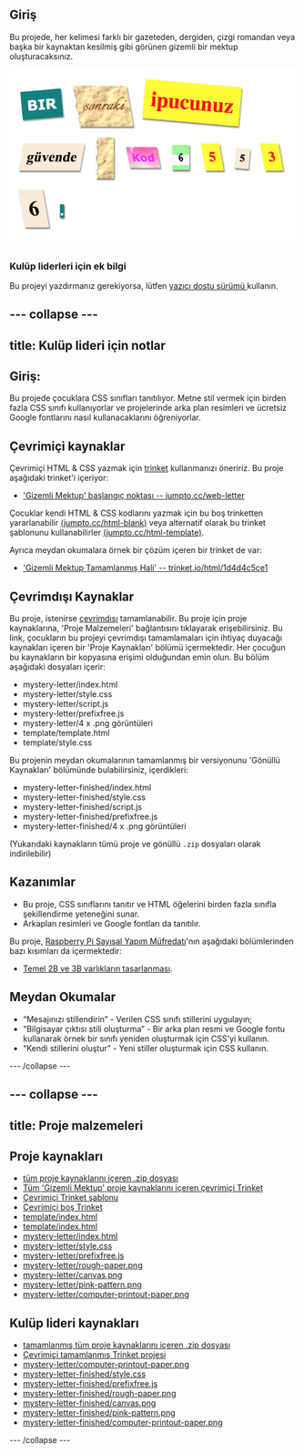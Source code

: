 ## Giriş

Bu projede, her kelimesi farklı bir gazeteden, dergiden, çizgi romandan veya başka bir kaynaktan kesilmiş gibi görünen gizemli bir mektup oluşturacaksınız.

![ekran görüntüsü](images/letter-final.png)

### Kulüp liderleri için ek bilgi

Bu projeyi yazdırmanız gerekiyorsa, lütfen [yazıcı dostu sürümü ](https://projects.raspberrypi.org/en/projects/mystery-letter/print) kullanın.

## \--- collapse \---

## title: Kulüp lideri için notlar

## Giriş:

Bu projede çocuklara CSS sınıfları tanıtılıyor. Metne stil vermek için birden fazla CSS sınıfı kullanıyorlar ve projelerinde arka plan resimleri ve ücretsiz Google fontlarını nasıl kullanacaklarını öğreniyorlar.

## Çevrimiçi kaynaklar

Çevrimiçi HTML & CSS yazmak için [trinket](https://trinket.io/) kullanmanızı öneririz. Bu proje aşağıdaki trinket'i içeriyor:

* ['Gizemli Mektup' başlangıç noktası -- jumpto.cc/web-letter](http://jumpto.cc/web-letter)

Çocuklar kendi HTML & CSS kodlarını yazmak için bu boş trinketten yararlanabilir [(jumpto.cc/html-blank)](http://jumpto.cc/html-blank) veya alternatif olarak bu trinket şablonunu kullanabilirler [(jumpto.cc/html-template)](http://jumpto.cc/html-template).

Ayrıca meydan okumalara örnek bir çözüm içeren bir trinket de var:

* ['Gizemli Mektup Tamamlanmış Hali' -- trinket.io/html/1d4d4c5ce1](https://trinket.io/html/1d4d4c5ce1)

## Çevrimdışı Kaynaklar

Bu proje, istenirse [çevrimdışı](https://www.codeclubprojects.org/en-GB/resources/webdev-working-offline/) tamamlanabilir. Bu proje için proje kaynaklarına, 'Proje Malzemeleri' bağlantısını tıklayarak erişebilirsiniz. Bu link, çocukların bu projeyi çevrimdışı tamamlamaları için ihtiyaç duyacağı kaynakları içeren bir 'Proje Kaynakları' bölümü içermektedir. Her çocuğun bu kaynakların bir kopyasına erişimi olduğundan emin olun. Bu bölüm aşağıdaki dosyaları içerir:

* mystery-letter/index.html
* mystery-letter/style.css
* mystery-letter/script.js
* mystery-letter/prefixfree.js
* mystery-letter/4 x .png görüntüleri
* template/template.html
* template/style.css

Bu projenin meydan okumalarının tamamlanmış bir versiyonunu 'Gönüllü Kaynakları' bölümünde bulabilirsiniz, içerdikleri:

* mystery-letter-finished/index.html
* mystery-letter-finished/style.css
* mystery-letter-finished/script.js
* mystery-letter-finished/prefixfree.js
* mystery-letter-finished/4 x .png görüntüleri

(Yukarıdaki kaynakların tümü proje ve gönüllü `.zip` dosyaları olarak indirilebilir)

## Kazanımlar

* Bu proje, CSS sınıflarını tanıtır ve HTML öğelerini birden fazla sınıfla şekillendirme yeteneğini sunar.
* Arkaplan resimleri ve Google fontları da tanıtılır. 

Bu proje, [Raspberry Pi Sayısal Yapım Müfredatı](http://rpf.io/curriculum)'nın aşağıdaki bölümlerinden bazı kısımları da içermektedir:

* [Temel 2B ve 3B varlıkların tasarlanması](https://www.raspberrypi.org/curriculum/design/creator).

## Meydan Okumalar

* “Mesajınızı stillendirin” - Verilen CSS sınıfı stillerini uygulayın;
* “Bilgisayar çıktısı stili oluşturma” - Bir arka plan resmi ve Google fontu kullanarak örnek bir sınıfı yeniden oluşturmak için CSS'yi kullanın. 
* “Kendi stillerini oluştur” - Yeni stiller oluşturmak için CSS kullanın.

\--- /collapse \---

## \--- collapse \---

## title: Proje malzemeleri

## Proje kaynakları

* [tüm proje kaynaklarını içeren .zip dosyası](https://rpf.io/p/en/mystery-letter-go)
* [Tüm 'Gizemli Mektup' proje kaynaklarını içeren çevrimiçi Trinket](http://jumpto.cc/web-letter)
* [Çevrimiçi Trinket şablonu](http://jumpto.cc/trinket-template)
* [Çevrimiçi boş Trinket](http://jumpto.cc/trinket-blank)
* [template/index.html](resources/template-index.html)
* [template/index.html](resources/template-style.css)
* [mystery-letter/index.html](resources/mystery-letter-index.html)
* [mystery-letter/style.css](resources/mystery-letter-style.css)
* [mystery-letter/prefixfree.js](resources/mystery-letter-prefixfree.js)
* [mystery-letter/rough-paper.png](resources/mystery-letter-rough-paper.png)
* [mystery-letter/canvas.png](resources/mystery-letter-canvas.png)
* [mystery-letter/pink-pattern.png](resources/mystery-letter-pink-pattern.png)
* [mystery-letter/computer-printout-paper.png](resources/mystery-letter-computer-printout-paper.png)

## Kulüp lideri kaynakları

* [tamamlanmış tüm proje kaynaklarını içeren .zip dosyası](https://rpf.io/p/en/mystery-letter-go)
* [Çevrimiçi tamamlanmış Trinket projesi](https://trinket.io/html/1d4d4c5ce1)
* [mystery-letter/computer-printout-paper.png](resources/mystery-letter-finished-index.html)
* [mystery-letter-finished/style.css](resources/mystery-letter-finished-style.css)
* [mystery-letter-finished/prefixfree.js](resources/mystery-letter-finished-prefixfree.js)
* [mystery-letter-finished/rough-paper.png](resources/mystery-letter-finished-rough-paper.png)
* [mystery-letter-finished/canvas.png](resources/mystery-letter-finished-canvas.png)
* [mystery-letter-finished/pink-pattern.png](resources/mystery-letter-finished-pink-pattern.png)
* [mystery-letter-finished/computer-printout-paper.png](resources/mystery-letter-finished-computer-printout-paper.png)

\--- /collapse \---